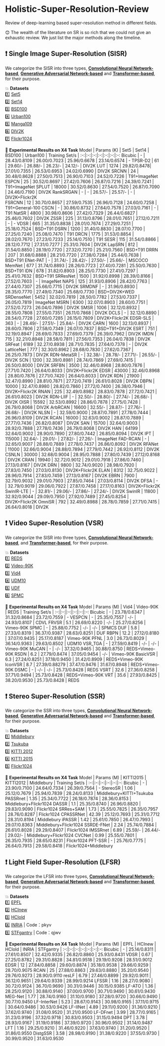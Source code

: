 # Holistic-Super-Resolution-Review
Review of deep-learning based super-resolution method in different fields.  

:blush: The wealth of the literature on SR is so rich that we could not give an exhaustic review. We just list the major methods along the timeline.  

## :heavy_exclamation_mark: Single Image Super-Resolution (SISR)  
We categorize the SISR into three types, [**Convolutional Neural Network-based**](./Single-Image-Super-Resolution/Convolutional-Neural-Network-based.md), [**Generative Adversarial Network-based**](./Single-Image-Super-Resolution/Generative-Adversarial-Network-based.md) and [**Transformer-based**](./Single-Image-Super-Resolution/Transformer-based.md), for their purpose.  

:boom: **Datasets**  
:one: [Set5](https://drive.google.com/drive/folders/1BtRY2CfpXfgkzabwDmrJaKl1LcIfdsQu?usp=sharing)   
:two: [Set14](https://drive.google.com/drive/folders/1BtRY2CfpXfgkzabwDmrJaKl1LcIfdsQu?usp=sharing)     
:three: [BSD100](https://drive.google.com/drive/folders/1BtRY2CfpXfgkzabwDmrJaKl1LcIfdsQu?usp=sharing)     
:four: [Urban100](https://drive.google.com/drive/folders/1BtRY2CfpXfgkzabwDmrJaKl1LcIfdsQu?usp=sharing)     
:five: [Manga109](https://drive.google.com/drive/folders/1BtRY2CfpXfgkzabwDmrJaKl1LcIfdsQu?usp=sharing)     
:six: [DIV2K](https://cv.snu.ac.kr/research/EDSR/DIV2K.tar)  
:seven: [Flickr1024](https://cv.snu.ac.kr/research/EDSR/Flickr2K.tar)  

:dart: **Experimental Results on X4 Task**
Model | Params (K) | Set5 | Set14 | BSD100 | Urban100 | Training Set/s |
:-:|:-:|:-:|:-:|:-:|:-:|:-:
Bicubic   | - | 28.43/0.8109 | 26.00/0.7023 | 25.96/0.6678 | 23.14/0.6574 | - 
TPSR-D2 | 61 | 29.60/- | 26.88/- | 26.23/- | 24.12/- | DIV2K 
LUT | 1274 | 29.82/0.8478| 27.01/0.7355 | 26.53/0.6953 | 24.02/0.6990 | DIV2K 
SRCNN | 24 | 30.48/0.8628 | 27.50/0.7513 | 26.90/0.7103 | 24.52/0.7226 | T91+ImageNet 
ESPCN | 25 | 30.52/0.8697 | 27.42/0.7606 | 26.87/0.7216 | 24.39/0.7241 | T91+ImageNet 
SPLUT | 18000 | 30.52/0.8630 | 27.54/0.7520 | 26.87/0.7090 | 24.46/0.7190 | DIV2K
RankSRGAN | - | - | 26.57/- | 25.57/- | - | DIV2K+Flickr2K  
FSRCNN | 12 | 30.70/0.8657 | 27.59/0.7535 | 26.96/0.7128 | 24.60/0.7258 | T91+General-100 
CSCN | - | 30.86/0.8732 | 27.64/0.7578 | 27.03/0.7161 | - | T91
NatSR | 4800 | 30.98/0.8606 | 27.42/0.7329 | 26.44/0.6827 | 25.46/0.7602 | DIV2K
ZSSR | 225 | 31.13/0.8796 | 28.01/0.7651 | 27.12/0.7211 | - | -
VDSR | 665 | 31.35/0.8838 | 28.01/0.7674 | 27.29/0.7251 | 25.18/0.7524 | BSD+T91
DSRN | 1200 | 31.40/0.8830 | 28.07/0.7700 | 27.25/0.7240 | 25.08/0.7470 | T91
DRCN | 1775 | 31.53/0.8854 | 28.02/0.7670 | 27.23/0.7233 | 25.14/0.7510 | T91
SESR | 115 | 31.54/0.8866 | 28.12/0.7712 | 27.31/0.7277 | 25.31/0.7604 | DIV2K 
LapSRN | 812 | 31.54/0.8850 | 28.19/0.7720 | 27.32/0.7270 | 25.21/0.7560 | BSD+T91 
DRRN | 207 | 31.68/0.8888 | 28.21/0.7720 | 27.38/0.7284 | 25.44/0.7638 | BSD+T91
ENet-PAT | - | 31.74/- | 28.42/- | 27.50/- | 25.66/- | MSCOCO
MemNet | 677 | 31.74/0.8893 | 28.26/0.7723 | 27.40/0.7281 | 25.50/0.7630 | BSD+T91 
IDN | 678 | 31.82/0.8903 | 28.25/0.7730 | 27.41/0.7297 | 25.41/0.7632 | BSD+T91
SRResNet | 1500 | 31.92/0.8998 | 28.39/0.8166 | 27.52/0.7603 | - | ImageNet 
NAPS | 125 | 31.93/0.8906 | 28.42/0.7763 | 27.44/0.7307 | 25.66/0.7715 | DIV2K
SRMDNF | - | 31.96/0.8930 | 28.35/0.7770 | 27.49/0.7340 | 25.68/0.7730 | BSD+DIV2K+WED
SRDenseNet | 5452 | 32.02/0.7819 | 28.50/0.7782 | 27.53/0.7337 | 26.05/0.7819 | ImageNet 
MSRN | 6300 | 32.07/0.8903 | 28.60/0.7751 | 27.52/0.7273 | 26.04/0.7896 | DIV2K
SMSR | 1006 | 32.12/0.8932 | 28.55/0.7808 | 27.55/0.7351 | 26.11/0.7868 | DIV2K 
DCLS | - | 32.12/0.8890 | 28.54/0.7728 | 27.60/0.7285 | 26.15/0.7809 | DIV2K+Flickr2K
EDSR-SLS | 363 | - | 28.49/- | 27.51/- | 25.84/- | DIV2K
CARN | 1600 | 32.13/0.8937 | 28.60/0.7806 | 27.58/0.7349 | 26.07/0.7837 | BSD+T91+DIV2K 
ESRT | 751 | 32.19/0.8947 | 28.69/0.7833 | 27.69/0.7379 | 26.39/0.7962 | DIV2K 
IMDN | 715 | 32.21/0.8948 | 28.58/0.7811 | 27.56/0.7353 | 26.04/0.7838 | DIV2K 
SRFeat | 6189 | 32.27/0.8938 | 28.71/0.7835 | 27.64/0.7378 | - | DIV2K
LatticeNet | 777 | 32.30/0.8962 | 28.68/0.7830 | 27.62/0.7367 | 26.25/0.7873 | DIV2K
RDN-MetaSR | - | 32.38/- | 28.78/- | 27.71/- | 26.55/- | DIV2K
SCN | 1200 | 32.39/0.8981 | 28.74/0.7869 | 27.69/0.7415 | 26.50/0.8000 | DIV2K 
SRFBN | 3500 | 32.46/0.8968 | 28.80/0.7876 | 27.71/0.7420 | 26.64/0.8033 | DIV2K+Flickr2K 
EDSR | 43000 | 32.46/0.8968 | 28.80/0.7876 | 27.71/0.7420 | 26.64/0.8033 | DIV2K 
RDN | 21900 | 32.47/0.8990 | 28.81/0.7871 | 27.72/0.7419 | 26.61/0.8028 | DIV2K 
DBPN | 10000 | 32.47/0.8980 | 28.82/0.7860 | 27.72/0.7400 | 26.38/0.7946 | DIV2K+Flickr2K 
RNAN | 225 | 32.49/0.8982 | 28.83/0.7878 | 27.72/0.7421 | 26.61/0.8023 | DIV2K 
RDN-LIIF | - | 32.50/- | 28.80/- | 27.74/- | 26.68/- | DIV2K
OISR | 15592 | 32.53/0.8992 | 28.86/0.7878 | 27.75/0.7428 | 26.79/0.8068 | DIV2K 
ArbRCAN | 16600 | 32.55/- | 28.87/- | 27.76/- | 26.68/- | DIV2K
NLSN | - | 32.59/0.9000 | 28.87/0.7891 | 27.78/0.7444 | 26.96/0.8109 | DIV2K
RCAN | 16000 | 32.63/0.9002 | 28.87/0.7889 | 27.77/0.7436 | 26.82/0.8087 | DIV2K 
SAN | 15700 | 32.64/0.9003 | 28.92/0.7888 | 27.78/0.7436 | 26.79/0.8068 | DIV2K 
HAN | 64199 | 32.64/0.9002 | 28.90/0.7890 | 27.80/0.7442 | 26.85/0.8094 | DIV2K 
IPT | 115000 | 32.64/- | 29.01/- | 27.82/- | 27.26/- | ImageNet 
FAD-RCAN | - | 32.65/0.9007 | 28.88/0.7889 | 27.78/0.7437 | 26.86/0.8092 | DIV2K
RFANet | 11000 | 32.66/0.9004 | 28.88/0.7894 | 27.79/0.7442 | 26.92/0.8112 | DIV2K 
CSNLN | 30000 | 32.68/0.9004 | 28.95/0.7888 | 27.80/0.7439 | 27.12/0.8168 | DIV2K
CRAN | 19940 | 32.72/0.9012 | 29.01/0.7918 | 27.86/0.7460 | 27.13/0.8167 | DIV2K
DRN | 9800 | 32.74/0.9020 | 28.98/0.7920 | 27.83/0.7450 | 27.03/0.8130 | DIV2K+Flickr2K 
ELAN | 8312 | 32.75/0.9022 | 28.96/0.7914 | 27.83/0.7459 | 27.13/0.8167 | DIV2K 
EBRN | 7900 | 32.79/0.9032 | 29.01/0.7903 | 27.85/0.7464 | 27.03/0.8114 | DIV2K
DFSA | - | 32.79/0.9019 | 29.06/0.7922 | 27.87/0.7458 | 27.17/0.8163 | DIV2K+Flickr2K 
SwinIR-LTE | - | 32.81/- | 29.06/- | 27.86/- | 27.24/- | DIV2K
SwinIR | 11800 | 32.92/0.9044 | 29.09/0.7950 | 27.92/0.7489 | 27.45/0.8254 | DIV2K+Flickr2K 
OmniSR | 792 | 32.49/0.8988 | 28.78/0.7859 | 27.71/0.7415 | 26.64/0.8018 | DIV2K 

## :heavy_exclamation_mark: Video Super-Resolution (VSR)  
We categorize the SISR into three types, [**Convolutional Neural Network-based**](./Video-Super-Resolution/Convolutional-Neural-Network-based.md), and [**Transformer-based**](./Video-Super-Resolution/Transformer-based.md), for their purpose.  

:boom: **Datasets**  
:one: [REDS](https://seungjunnah.github.io/Datasets/reds.html)   
:two: [Video-90K](http://toflow.csail.mit.edu/)     
:three: [Vid4](https://drive.google.com/file/d/1ZuvNNLgR85TV_whJoHM7uVb-XW1y70DW/view)     
:four: [UDM10](https://www.terabox.com/web/share/link?surl=LMuQCVntRegfZSxn7s3hXw&path=%2Fproject%2Fpfnl)     
:five: [UDF](https://github.com/yhjo09/VSR-DUF/tree/master/inputs)     
:six: [SPMC](https://tinyurl.com/y426dcn9)  

:dart: **Experimental Results on X4 Task**
Model | Params (M) | Vid4 | Video-90K | REDS | Training Set/s |
:-:|:-:|:-:|:-:|:-:|:-:
Bicubic | - | 23.78/0.6347 | 31.32/0.8684 | 23.72/0.7559 | - 
VESPCN | - | 25.35/0.7557 | -/- | 24.93/0.8107 | CDVL
FRVSR | 5.1 | 26.69/0.8220 | -/- | 25.27/0.8256 | Vimeo-90K 
SPMC | - | 25.88/0.7752 | -/- | -/- | SPMCS 
DUF | 5.8 | 27.33/0.8319 | 36.37/0.9387 | 28.63/0.8251 | DUF 
RBPN | 12.2 | 27.12/0.8180 | 37.07/0.9435 | 25.17/0.8187 | Vimeo-90K 
PFNL | 3.0 | 26.73/0.8029 | 36.14/0.9363 | 29.63/0.8502 | UDM10 
VSR\_TGA | - | 27.59/0.8419 | -/- | -/- | Vimeo-90K 
MuCAN | - | -/- | 37.32/0.9465 | 30.88/0.8750 | REDS+Vimeo-90K 
RSDN | 6.2 | 27.79/0.8474 | 37.05/0.9454 | -/- | Vimeo-90K 
BasicVSR | 6.3 | 27.24/0.8251 | 37.18/0.9450 | 31.42/0.8909 | REDS+Vimeo-90K 
IconVSR | 8.7 | 27.39/0.88279 | 37.47/0.9476 | 31.67/0.8948 | REDS+Vimeo-90K 
DSMC | - | -/- | -/- | 25.73/0.8428 | REDS 
VSRT | 32.6 | 27.36/0.8258 | 37.71/0.9494 | 25.73/0.8428 | REDS+Vimeo-90K 
VRT | 35.6 | 27.93/0.8425 | 38.20/0.9530 | 25.73/0.8428 | REDS 

## :heavy_exclamation_mark: Stereo Super-Resolution (SSR)  
We categorize the SSR into three types, [**Convolutional Neural Network-based**](./Stereo-Super-Resolution/Convolutional-Neural-Network-based.md), [**Generative Adversarial Network-based**](./Stereo-Super-Resolution/Generative-Adversarial-Network-based.md) and [**Transformer-based**](./Stereo-Super-Resolution/Transformer-based.md), for their purpose.  

:boom: **Datasets**  
:one: [Middlebury](https://vision.middlebury.edu/stereo/data/)   
:two: [Tsukuba](https://home.cvlab.cs.tsukuba.ac.jp/dataset)     
:three: [KITTI 2012](http://www.cvlibs.net/datasets/kitti/eval_stereo_flow.php?benchmark=stereo)     
:four: [KITTI 2015](http://www.cvlibs.net/datasets/kitti/eval_scene_flow.php?benchmark=stereo)     
:five: [Flickr1024](https://yingqianwang.github.io/Flickr1024/)     

:dart: **Experimental Results on X4 Task**
Model | Params (M) | KITTI2015 | KITTI2012 | Middlebury | Training Set/s |
:-:|:-:|:-:|:-:|:-:|:-:
Bicubic  | -  | 23.90/0.7100  | 24.64/0.7334  | 26.39/0.7564  |  - 
StereoSR  | 1.06  | 25.12/0.7679  | 25.94/0.7839  | 28.24/0.8133  | Middlebury+KITTI+Tsukuba 
PASSRnet  | 1.35  | 25.34/0.7722  | 26.18/0.7874  | 28.36/0.8153  | Middlebury+Flickr1024 
DASSR  | 1.1  | 25.35/0.8740  | 26.96/0.8820  | 29.83/0.9090  | Flickr1024 
SRRes+SAM  | 1.73  | 25.55/0.7825  | 26.35/0.7957  | 28.76/0.8287  | Flickr1024 
CPASSRNet  | 42.39  | 25.12/0.7693  | 25.31/0.7712  | 28.31/0.8194  | Middlebury 
iPASSR  | 1.42  | 25.61/0.7850  | 26.47/0.7993  | 29.07/0.8363  | Middlebury+Flickr1024 
SSRDE-FNet  | 2.24  | 25.74/0.7884  | 26.61/0.8028  | 29.29/0.8407  | Flickr1024 
IMSSRnet  | 6.89  | 25.59/-  | 26.44/-  | 29.02/-  | Middlebury+Flickr1024 
CVCNet  | 0.99  | 25.55/0.7801  | 26.35/0.7935  | 28.65/0.8231  | Flickr1024 
PFT-SSR  | -  | 25.76/0.7775  | 26.64/0.7913  | 29.58/0.8418  | Flickr1024+Middlebury 

## :heavy_exclamation_mark: Light Field Super-Resolution (LFSR)  
We categorize the LFSR into three types, [**Convolutional Neural Network-based**](./Light-Field-Super-Resolution/Convolutional-Neural-Network-based.md), [**Generative Adversarial Network-based**](./Light-Field-Super-Resolution/Generative-Adversarial-Network-based.md) and [**Transformer-based**](./Light-Field-Super-Resolution/Transformer-based.md), for their purpose.  

:boom: **Datasets**  
:one: [EPFL](https://infoscience.epfl.ch/record/218363)  
:two: [HCInew](https://lightfield-analysis.uni-konstanz.de/)     
:three: [HCIold](https://lightfield-analysis.uni-konstanz.de/)     
:four: [INRIA](https://pan.baidu.com/s/19iGLK57mXqC4_g8idEQovg) | Code：pkyv   
:five: [STFgantry](https://pan.baidu.com/s/1WRTh_AYu_H9kR-DqSBb2dg) | Code：qjwv     

:dart: **Experimental Results on X4 Task**
Model | Params (M) | EPFL | HCInew | HCIold | INRIA | STFgantry |
:-:|:-:|:-:|:-:|:-:|:-:|:-:
Bicubic | -  | 25.14/0.8311  | 27.61/0.8507  | 32.42/0.9335  | 26.82/0.8860  | 25.93/0.8431 
VDSR  | 0.67  | 27.25/0.8782  | 29.31/0.8828  | 34.81/0.9518  | 29.19/0.9208  | 28.51/0.9012 
EDSR | 12  | 27.84/0.8858  | 29.60/0.8874  | 35.18/0.9538  | 29.66/0.9259  | 28.70/0.9075 
RCAN  | 25  | 27.88/0.8863  | 29.63/0.8880  | 35.20/0.9540  | 29.76/0.9273  | 28.90/0.9110 
resLF  | 6.79  | 27.46/0.8899  | 29.92/0.9011  | 36.12/0.9651  | 29.64/0.9339  | 28.99/0.9214 
LFSSR  | 1.16  | 28.27/0.9080  | 30.72/0.9124  | 36.70/0.9690  | 30.31/0.9446  | 30.15/0.9385 
LF-ATO  | 1.36  | 28.25/0.9120  | 30.88/0.9140  | 37.00/0.9700  | 30.71/0.9490  | 30.61/0.9430 
MEG-Net  | 1.77  | 28.74/0.9160  | 31.10/0.9180  | 37.28/0.9720  | 30.66/0.9490  | 30.77/0.9450 
LF-InterNet  | 5.23  | 28.67/0.9143  | 30.98/0.9165  | 37.11/0.9715  | 30.64/0.9486  | 30.53/0.9426 
LF-IINet  | 4.89  | 29.11/0.9200  | 31.36/0.9210  | 37.62/0.9740  | 31.08/0.9520  | 31.21/0.9500 
LF-DFnet  | 3.99  | 28.77/0.9165  | 31.23/0.9196  | 37.32/0.9718  | 30.83/0.9503  | 31.15/0.9494 
DPT  | 3.78  | 28.93/0.9167  | 31.19/0.9186  | 37.39/0.9720  | 30.96/0.9502  | 31.14/0.9487 
LFT  | 1.16  | 29.25/0.9210  | 31.46/0.9220  | 37.63/0.9740  | 31.20/0.9520  | 31.86/0.9550 
DistgSSR | 3.58  | 28.98/0.9190  | 31.38/0.9220  | 37.55/0.9730  | 30.99/0.9520  | 31.63/0.9530 
